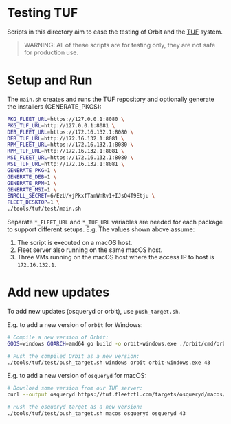 # Testing TUF

Scripts in this directory aim to ease the testing of Orbit and the [TUF](https://theupdateframework.io/) system.

> WARNING: All of these scripts are for testing only, they are not safe for production use.

# Setup and Run

The `main.sh` creates and runs the TUF repository and optionally generate the installers (GENERATE_PKGS):
```sh
PKG_FLEET_URL=https://127.0.0.1:8080 \
PKG_TUF_URL=http://127.0.0.1:8081 \
DEB_FLEET_URL=https://172.16.132.1:8080 \
DEB_TUF_URL=http://172.16.132.1:8081 \
RPM_FLEET_URL=https://172.16.132.1:8080 \
RPM_TUF_URL=http://172.16.132.1:8081 \
MSI_FLEET_URL=https://172.16.132.1:8080 \
MSI_TUF_URL=http://172.16.132.1:8081 \
GENERATE_PKG=1 \
GENERATE_DEB=1 \
GENERATE_RPM=1 \
GENERATE_MSI=1 \
ENROLL_SECRET=6/EzU/+jPkxfTamWnRv1+IJsO4T9Etju \
FLEET_DESKTOP=1 \
./tools/tuf/test/main.sh
```

Separate `*_FLEET_URL` and `*_TUF_URL` variables are needed for each package to support different setups.
E.g. The values shown above assume:
1. The script is executed on a macOS host.
2. Fleet server also running on the same macOS host.
3. Three VMs running on the macOS host where the access IP to host is `172.16.132.1`.

# Add new updates

To add new updates (osqueryd or orbit), use `push_target.sh`.

E.g. to add a new version of `orbit` for Windows:
```sh
# Compile a new version of Orbit:
GOOS=windows GOARCH=amd64 go build -o orbit-windows.exe ./orbit/cmd/orbit

# Push the compiled Orbit as a new version:
./tools/tuf/test/push_target.sh windows orbit orbit-windows.exe 43
```

E.g. to add a new version of `osqueryd` for macOS:
```sh
# Download some version from our TUF server:
curl --output osqueryd https://tuf.fleetctl.com/targets/osqueryd/macos/5.0.1/osqueryd

# Push the osqueryd target as a new version:
./tools/tuf/test/push_target.sh macos osqueryd osqueryd 43
```